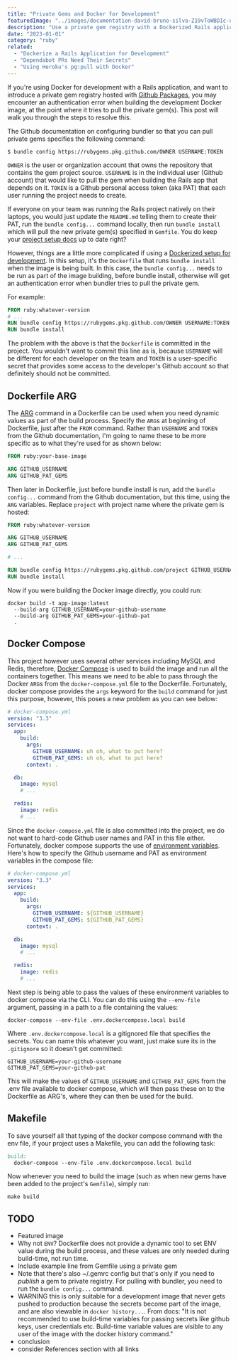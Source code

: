 ```yaml
---
title: "Private Gems and Docker for Development"
featuredImage: "../images/documentation-david-bruno-silva-Z19vToWBDIc-unsplash.jpg"
description: "Use a private gem registry with a Dockerized Rails application for development."
date: "2023-01-01"
category: "ruby"
related:
  - "Dockerize a Rails Application for Development"
  - "Dependabot PRs Need Their Secrets"
  - "Using Heroku's pg:pull with Docker"
---
```


If you're using Docker for development with a Rails application, and want to introduce a private gem registry hosted with [Github Packages](https://docs.github.com/en/packages/working-with-a-github-packages-registry/working-with-the-rubygems-registry), you may encounter an authentication error when building the development Docker image, at the point where it tries to pull the private gem(s). This post will walk you through the steps to resolve this.

The Github documentation on configuring bundler so that you can pull private gems specifies the following command:

```
$ bundle config https://rubygems.pkg.github.com/OWNER USERNAME:TOKEN
```

`OWNER` is the user or organization account that owns the repository that contains the gem project source. `USERNAME` is in the individual user (Github account) that would like to pull the gem when building the Rails app that depends on it. `TOKEN` is a Github personal access token (aka PAT) that each user running the project needs to create.

If everyone on your team was running the Rails project natively on their laptops, you would just update the `README.md` telling them to create their PAT, run the `bundle config...` command locally, then run `bundle install` which will pull the new private gem(s) specified in `Gemfile`. You do keep your [project setup docs](../about-those-docs) up to date right?

However, things are a little more complicated if using a [Dockerized setup for development](../dockerize-rails-app-for-dev-debug-and-testing). In this setup, it's the `Dockerfile` that runs `bundle install` when the image is being built. In this case, the `bundle config...` needs to be run as part of the image building, before bundle install, otherwise will get an authentication error when bundler tries to pull the private gem.

For example:

```Dockerfile
FROM ruby:whatever-version
# ...
RUN bundle config https://rubygems.pkg.github.com/OWNER USERNAME:TOKEN
RUN bundle install
```

The problem with the above is that the `Dockerfile` is committed in the project. You wouldn't  want to commit this line as is, because `USERNAME` will be different for each developer on the team and `TOKEN` is a user-specific secret that provides some access to the developer's Github account so that definitely should not be committed.

## Dockerfile ARG

The [ARG](https://docs.docker.com/engine/reference/builder/#arg) command in a Dockerfile can be used when you need dynamic values as part of the build process. Specify the `ARG`s at beginning of Dockerfile, just after the `FROM` command. Rather than `USERNAME` and `TOKEN` from the Github documentation, I'm going to name these to be more specific as to what they're used for as shown below:

```Dockerfile
FROM ruby:your-base-image

ARG GITHUB_USERNAME
ARG GITHUB_PAT_GEMS
```

Then later in Dockerfile, just before bundle install is run, add the `bundle config...` command from the Github documentation, but this time, using the `ARG` variables. Replace `project` with project name where the private gem is hosted:

```Dockerfile
FROM ruby:whatever-version

ARG GITHUB_USERNAME
ARG GITHUB_PAT_GEMS

# ...

RUN bundle config https://rubygems.pkg.github.com/project GITHUB_USERNAME:GITHUB_PAT_GEMS
RUN bundle install
```

Now if you were building the Docker image directly, you could run:

```
docker build -t app-image:latest
  --build-arg GITHUB_USERNAME=your-github-username
  --build-arg GITHUB_PAT_GEMS=your-github-pat
  .
```

## Docker Compose

This project however uses several other services including MySQL and Redis, therefore, [Docker Compose](https://docs.docker.com/compose/) is used to build the image and run all the containers together. This means we need to be able to pass through the Docker `ARG`s from the `docker-compose.yml` file to the Dockerfile. Fortunately, docker compose provides the `args` keyword for the `build` command for just this purpose, however, this poses a new problem as you can see below:

```yml
# docker-compose.yml
version: "3.3"
services:
  app:
    build:
      args:
        GITHUB_USERNAME: uh oh, what to put here?
        GITHUB_PAT_GEMS: uh oh, what to put here?
      context: .

  db:
    image: mysql
    # ...

  redis:
    image: redis
    # ...
```

Since the `docker-compose.yml` file is also committed into the project, we do not want to hard-code Github user names and PAT in this file either. Fortunately, docker compose supports the use of [environment variables](https://docs.docker.com/compose/environment-variables/). Here's how to specify the Github username and PAT as environment variables in the compose file:

```yml
# docker-compose.yml
version: "3.3"
services:
  app:
    build:
      args:
        GITHUB_USERNAME: ${GITHUB_USERNAME}
        GITHUB_PAT_GEMS: ${GITHUB_PAT_GEMS}
      context: .

  db:
    image: mysql
    # ...

  redis:
    image: redis
    # ...
```

Next step is being able to pass the values of these environment variables to docker compose via the CLI. You can do this using the `--env-file` argument, passing in a path to a file containing the values:

```
docker-compose --env-file .env.dockercompose.local build
```

Where `.env.dockercompose.local` is a gitignored file that specifies the secrets. You can name this whatever you want, just make sure its in the `.gitignore` so it doesn't get committed:

```
GITHUB_USERNAME=your-github-username
GITHUB_PAT_GEMS=your-github-pat
```

This will make the values of `GITHUB_USERNAME` and `GITHUB_PAT_GEMS` from the .env file available to docker compose, which will then pass these on to the Dockerfile as ARG's, where they can then be used for the build.

## Makefile

To save yourself all that typing of the docker compose command with the env file, if your project uses a Makefile, you can add the following task:

```makefile
build:
  docker-compose --env-file .env.dockercompose.local build
```

Now whenever you need to build the image (such as when new gems have been added to the project's `Gemfile`), simply run:

```
make build
```

## TODO

* Featured image
* Why not `ENV`? Dockerfile does not provide a dynamic tool to set ENV value during the build process, and these values are only needed during build-time, not run time.
* Include example line from Gemfile using a private gem
* Note that there's also ~/.gemrc config but that's only if you need to *publish* a gem to private registry. For pulling with bundler, you need to run the `bundle config...` command.
* WARNING this is only suitable for a development image that never gets pushed to production because the secrets become part of the image, and are also viewable in `docker history...`. From docs: "It is not recommended to use build-time variables for passing secrets like github keys, user credentials etc. Build-time variable values are visible to any user of the image with the docker history command."
* conclusion
* consider References section with all links